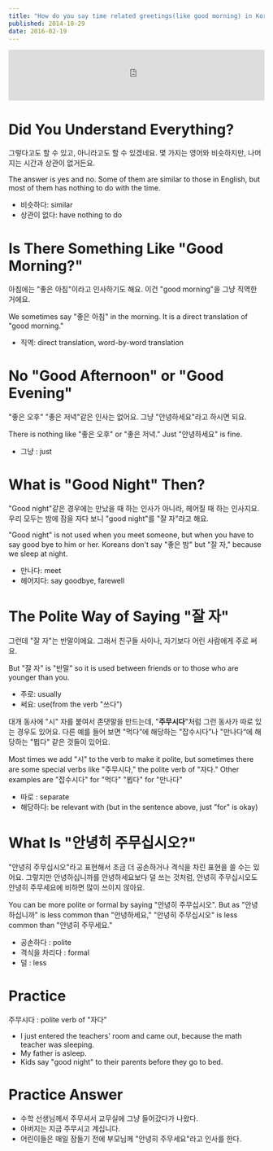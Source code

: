```yaml
---
title: "How do you say time related greetings(like good morning) in Korean?"
published: 2014-10-29
date: 2016-02-19
---
```

<iframe id="audio_iframe" src="https://www.podbean.com/media/player/audio/postId/5349817/url/http%253A%252F%252Fwiseinit.podbean.com%252Fe%252Fhow-do-you-say-time-related-greetingslike-good-morning-in-korean%252F/initByJs/1/auto/1?skin=5" width="100%" height="100" frameborder="0" scrolling="no"></iframe>

#  Did You Understand Everything?

그렇다고도 할 수 있고, 아니라고도 할 수 있겠네요. 몇 가지는 영어와 비슷하지만, 나머지는 시간과 상관이 없거든요.

The answer is yes and no. Some of them are similar to those in English, but most of them has nothing to do with the time.

* 비슷하다: similar
* 상관이 없다: have nothing to do

#  Is There Something Like "Good Morning?"

아침에는 "좋은 아침"이라고 인사하기도 해요. 이건 "good morning"을 그냥 직역한 거에요.

We sometimes say "좋은 아침" in the morning. It is a direct translation of "good morning."

* 직역: direct translation, word-by-word translation

#  No "Good Afternoon" or "Good Evening"

"좋은 오후" "좋은 저녁"같은 인사는 없어요. 그냥 "안녕하세요"라고 하시면 되요.

There is nothing like "좋은 오후" or "좋은 저녁." Just "안녕하세요" is fine.

* 그냥 : just


#  What is "Good Night" Then?

"Good night"같은 경우에는 만났을 때 하는 인사가 아니라, 헤어질 때 하는 인사지요. 우리 모두는 밤에 잠을 자다 보니 "good night"를 "잘 자"라고 해요.

"Good night" is not used when you meet someone, but when you have to say good bye to him or her. Koreans don't say "좋은 밤" but "잘 자," because we sleep at night.

* 만나다: meet
* 헤어지다: say goodbye, farewell


#  The Polite Way of Saying "잘 자"

그런데 "잘 자"는 반말이에요. 그래서 친구들 사이나, 자기보다 어린 사람에게 주로 써요.

But "잘 자" is "반말" so it is used between friends or to those who are younger than you.

* 주로: usually
* 써요: use(from the verb "쓰다")

대개 동사에 "시" 자를 붙여서 존댓말을 만드는데, "<span style="color: # ff0000;"><strong>주무시다</strong></span>"처럼 그런 동사가 따로 있는 경우도 있어요. 다른 예를 들어 보면 "먹다“에 해당하는 "잡수시다”나 "만나다“에 해당하는 "뵙다" 같은 것들이 있어요.

Most times we add "시" to the verb to make it polite, but sometimes there are some special verbs like "주무시다," the polite verb of "자다." Other examples are "잡수시다" for "먹다" "뵙다" for "만나다"

* 따로 : separate
* 해당하다: be relevant with (but in the sentence above, just "for" is okay)


#  What Is "안녕히 주무십시오?"

"안녕히 주무십시오"라고 표현해서 조금 더 공손하거나 격식을 차린 표현을 쓸 수는 있어요. 그렇지만 안녕하십니까를 안녕하세요보다 덜 쓰는 것처럼, 안녕히 주무십시오도 안녕히 주무세요에 비하면 많이 쓰이지 않아요.

You can be more polite or formal by saying "안녕히 주무십시오". But as "안녕하십니까" is less common than "안녕하세요," "안녕히 주무십시오" is less common than "안녕히 주무세요."

* 공손하다 : polite
* 격식을 차리다 : formal
* 덜 : less


#  Practice

주무시다 : polite verb of "자다"

* I just entered the teachers' room and came out, because the math teacher was sleeping.
* My father is asleep.
* Kids say "good night" to their parents before they go to bed.

#  Practice Answer

* 수학 선생님께서 주무셔서 교무실에 그냥 들어갔다가 나왔다.
* 아버지는 지금 주무시고 계십니다.
* 어린이들은 매일 잠들기 전에 부모님께 "안녕히 주무세요"라고 인사를 한다.

